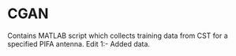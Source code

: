 # CGAN

Contains MATLAB script which collects training data from CST for a specified PIFA antenna. 
Edit 1:- Added data. 
